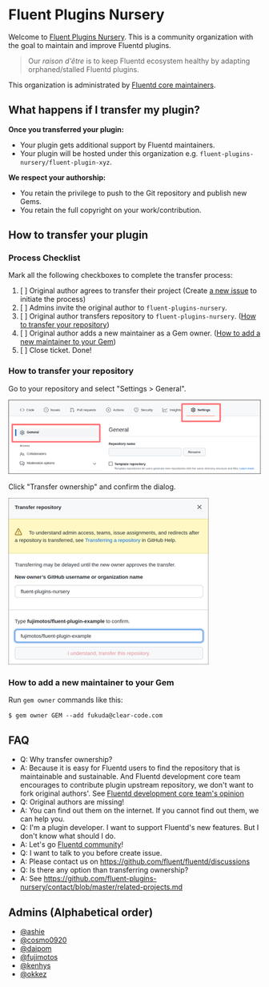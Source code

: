 # Fluent Plugins Nursery

Welcome to [Fluent Plugins Nursery](https://github.com/fluent-plugins-nursery).
This is a community organization with the goal to maintain and improve Fluentd plugins.

> Our _raison d'être_ is to keep Fluentd ecosystem healthy by adapting orphaned/stalled Fluentd plugins.

This organization is administrated by [Fluentd core maintainers](https://github.com/fluent/fluentd/blob/master/MAINTAINERS.md).

## What happens if I transfer my plugin?

**Once you transferred your plugin:**

* Your plugin gets additional support by Fluentd maintainers.
* Your plugin will be hosted under this organization e.g. `fluent-plugins-nursery/fluent-plugin-xyz`.

**We respect your authorship:**

* You retain the privilege to push to the Git repository and publish new Gems.
* You retain the full copyright on your work/contribution.

## How to transfer your plugin

### Process Checklist

Mark all the following checkboxes to complete the transfer process:

1. [ ] Original author agrees to transfer their project (Create [a new issue](https://github.com/fluent-plugins-nursery/contact/issues/new) to initiate the process)
2. [ ] Admins invite the original author to `fluent-plugins-nursery`.
3. [ ] Original author transfers repository to `fluent-plugins-nursery`. ([How to transfer your repository](/README.md#how-to-transfer-your-repository))
4. [ ] Original author adds a new maintainer as a Gem owner. ([How to add a new maintainer to your Gem](/README.md#how-to-add-a-new-maintainer-to-your-gem))
5. [ ] Close ticket. Done!

### How to transfer your repository

Go to your repository and select "Settings > General".

![](transfer_01.png)

Click "Transfer ownership" and confirm the dialog.

![](transfer_02.png)

### How to add a new maintainer to your Gem

Run `gem owner` commands like this:

```
$ gem owner GEM --add fukuda@clear-code.com
```

## FAQ

* Q: Why transfer ownership?
* A: Because it is easy for Fluentd users to find the repository that is maintainable and sustainable.
     And Fluentd development core team encourages to contribute plugin upstream repository, we don't want to fork original authors'.
     See [Fluentd development core team's opinion](https://docs.fluentd.org/plugin-development#send-a-patch-or-fork)
* Q: Original authors are missing!
* A: You can find out them on the internet. If you cannot find out them, we can help you.
* Q: I'm a plugin developer. I want to support Fluentd's new features. But I don't know what should I do.
* A: Let's go [Fluentd community](https://www.fluentd.org/community)!
* Q: I want to talk to you before create issue.
* A: Please contact us on https://github.com/fluent/fluentd/discussions
* Q: Is there any option than transferring ownership?
* A: See https://github.com/fluent-plugins-nursery/contact/blob/master/related-projects.md

## Admins (Alphabetical order)

* [@ashie](https://github.com/ashie)
* [@cosmo0920](https://github.com/cosmo0920)
* [@daipom](https://github.com/daipom)
* [@fujimotos](https://github.com/fujimotos)
* [@kenhys](https://github.com/kenhys)
* [@okkez](https://github.com/okkez)
